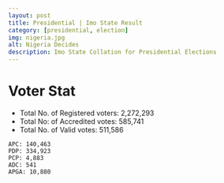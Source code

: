 ```yaml
---
layout: post
title: Presidential | Imo State Result
category: [presidential, election]
img: nigeria.jpg
alt: Nigeria Decides
description: Imo State Collation for Presidential Elections
---
```




# Voter Stat
- Total No. of Registered voters: 2,272,293
- Total No: of Accredited votes: 585,741
- Total No. of Valid votes: 511,586


```
APC: 140,463    
PDP: 334,923 
PCP: 4,883  
ADC: 541   
APGA: 10,880   
```